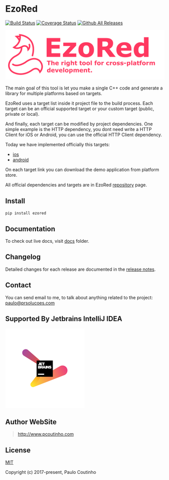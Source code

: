 # EzoRed

[![Build Status](https://travis-ci.org/ezored/ezored.svg?branch=master)](https://travis-ci.org/ezored/ezored)
[![Coverage Status](https://coveralls.io/repos/github/ezored/ezored/badge.svg?branch=master)](https://coveralls.io/github/ezored/ezored?branchmaster)
[![Github All Releases](https://img.shields.io/github/downloads/ezored/ezored/total.svg)]()


<img src="extras/images/doc-logo.png?v=2017-12-06" alt="EzoRed">  

The main goal of this tool is let you make a single C++ code and generate a library for multiple platforms based on targets.    

EzoRed uses a target list inside it project file to the build process. Each target can be an official supported target or your custom target (public, private or local).  

And finally, each target can be modified by project dependencies. One simple example is the HTTP dependency, you dont need write a HTTP Client for iOS or Android, you can use the official HTTP Client dependency.   

Today we have implemented officially this targets:  

- [ios](https://github.com/ezored/target-ios)
- [android](https://github.com/ezored/target-android)

On each target link you can download the demo application from platform store.

All official dependencies and targets are in EzoRed [repository](https://github.com/ezored) page.

## Install

```
pip install ezored 
```

## Documentation

To check out live docs, visit [docs](docs/GET-STARTED.md) folder.

## Changelog

Detailed changes for each release are documented in the [release notes](docs/RELEASE-NOTES.md).

## Contact

You can send email to me, to talk about anything related to the project:  
[paulo@prsolucoes.com](paulo@prsolucoes.com)

## Supported By Jetbrains IntelliJ IDEA

![Supported By Jetbrains IntelliJ IDEA](extras/images/jetbrains-logo.png "Supported By Jetbrains IntelliJ IDEA")

## Author WebSite

> http://www.pcoutinho.com

## License

[MIT](http://opensource.org/licenses/MIT)

Copyright (c) 2017-present, Paulo Coutinho